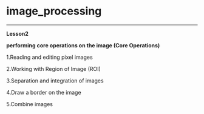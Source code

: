 # image_processing

******************************************************************************


**Lesson2**


 **performing core operations on the image (Core Operations)**
 
1.Reading and editing pixel images

2.Working with Region of Image (ROI)

3.Separation and integration of images

4.Draw a border on the image

5.Combine images
